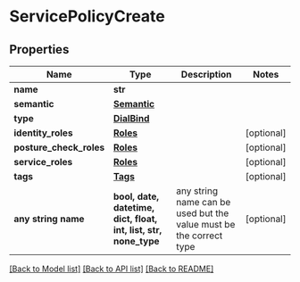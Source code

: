 # ServicePolicyCreate


## Properties
Name | Type | Description | Notes
------------ | ------------- | ------------- | -------------
**name** | **str** |  | 
**semantic** | [**Semantic**](Semantic.md) |  | 
**type** | [**DialBind**](DialBind.md) |  | 
**identity_roles** | [**Roles**](Roles.md) |  | [optional] 
**posture_check_roles** | [**Roles**](Roles.md) |  | [optional] 
**service_roles** | [**Roles**](Roles.md) |  | [optional] 
**tags** | [**Tags**](Tags.md) |  | [optional] 
**any string name** | **bool, date, datetime, dict, float, int, list, str, none_type** | any string name can be used but the value must be the correct type | [optional]

[[Back to Model list]](../README.md#documentation-for-models) [[Back to API list]](../README.md#documentation-for-api-endpoints) [[Back to README]](../README.md)


